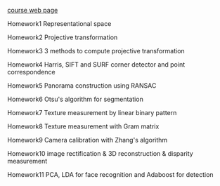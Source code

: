 [course web page](https://engineering.purdue.edu/kak/computervision/)

Homework1 Representational space

Homework2 Projective transformation

Homework3 3 methods to compute projective transformation

Homework4 Harris, SIFT and SURF corner detector and point correspondence

Homework5 Panorama construction using RANSAC

Homework6 Otsu's algorithm for segmentation

Homework7 Texture measurement by linear binary pattern

Homework8 Texture measurement with Gram matrix

Homework9 Camera calibration with Zhang's algorithm

Homework10 image rectification & 3D reconstruction & disparity measurement

Homework11 PCA, LDA for face recognition and Adaboost for detection
